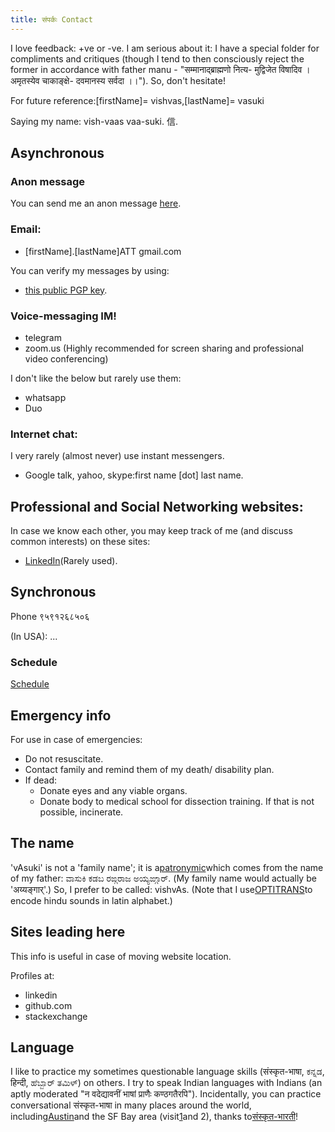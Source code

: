 ```yaml
---
title: संपर्कः Contact
---
```


I love feedback: +ve or -ve. I am serious about it: I have a special folder for compliments and critiques (though I tend to then consciously reject the former in accordance with father manu - "सम्मानाद्ब्राह्मणो नित्य- मुद्विजेत विषादिव । अमृतस्येव चाकाङ्क्षे- दवमानस्य सर्वदा ।।"). So, don't hesitate!  

For future reference:\[firstName\]= vishvas,\[lastName\]= vasuki

Saying my name: vish-vaas vaa-suki. 信.

## Asynchronous
### Anon message
You can send me an anon message [here](https://rebrand.ly/anon_to_vishvas).

### Email:

- \[firstName\].\[lastName\]ATT gmail.com

You can verify my messages by using:
- [this public PGP key](https://keybase.io/vvasuki/pgp_keys.asc?fingerprint=1e8b3e346bd2d91b394bd6a9483963b3ff487bfb).  

### Voice-messaging IM!

- telegram
- zoom.us (Highly recommended for screen sharing and professional video conferencing)

I don't like the below but rarely use them:
- whatsapp
- Duo

### Internet chat:

I very rarely (almost never) use instant messengers.

- Google talk, yahoo, skype:first name \[dot\] last name.

## Professional and Social Networking websites:

In case we know each other, you may keep track of me (and discuss common interests) on these sites:

- [LinkedIn](http://www.linkedin.com/in/vishvas)(Rarely used).

## Synchronous

Phone ९५९१२६८५०६

(In USA): ...

### Schedule

[Schedule](http://www.google.com/calendar/embed?src=5k8q0obiess9hcjdi9hi22e5qs%40group.calendar.google.com&ctz=America/Chicago)

## Emergency info
For use in case of emergencies:
- Do not resuscitate.
- Contact family and remind them of my death/ disability plan.
- If dead:
  - Donate eyes and any viable organs.
  - Donate body to medical school for dissection training. If that is not possible, incinerate.


## The name
'vAsuki' is not a 'family name'; it is a[patronymic](http://en.wikipedia.org/wiki/Patronymic)which comes from the name of my father: ವಾಸುಕಿ ಕಡಬ ರಙ್ಗರಾಜ ಅಯ್ಯಙ್ಗಾರ್. (My family name would actually be 'अय्यङ्गार्'.) So, I prefer to be called: vishvAs. (Note that I use[OPTITRANS](https://sanskrit-coders.github.io/input/optitrans/)to encode hindu sounds in latin alphabet.)

## Sites leading here
This info is useful in case of moving website location.

Profiles at:
- linkedin
- github.com
- stackexchange

## Language

I like to practice my sometimes questionable language skills (संस्कृत-भाषा, ಕನ್ನಡ, हिन्दी, ಹೆಬ್ಬಾರ್ ತಮಿಳ್) on others. I try to speak Indian languages with Indians (an aptly moderated "न वदेद्यावनीं भाषां प्राणैः कण्ठगतैरपि"). Incidentally, you can practice conversational संस्कृत-भाषा in many places around the world, including[Austin](http://www.google.com/url?q=http%3A%2F%2Fwww.facebook.com%2Fgroup.php%3Fgid%3D258123070220&sa=D&sntz=1&usg=AFQjCNGJI0Gi3I5wndPIaMKZjAVvlRJUAw)and the SF Bay area (visit[1](https://www.google.com/url?q=https%3A%2F%2Fsites.google.com%2Fsite%2Fsamskritabharatisfo%2F&sa=D&sntz=1&usg=AFQjCNHccrMJIcEV0wFZ6kLVEYdcTmU-Gg)and 2), thanks to[संस्कृत-भारती](http://www.google.com/url?q=http%3A%2F%2Fsamskritabharati.org%2Fsb%2F&sa=D&sntz=1&usg=AFQjCNHiHeplOvGfGzHAqBNxyIhgl1-9dw)!